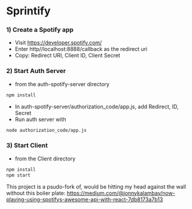 # Sprintify

### 1) Create a Spotify app
- Visit https://developer.spotify.com/ 
- Enter http//localhost:8888/callback as the redirect uri
- Copy: Redirect URI, Client ID, Client Secret

### 2) Start Auth Server
-  from the auth-spotify-server directory
```bash
npm install
```
- In auth-spotify-server/authorization_code/app.js, add Redirect, ID, Secret
- Run auth server with 
```bash
node authorization_code/app.js
```

### 3) Start Client
- from the Client directory
```bash
npm install
npm start
```

This project is a psudo-fork of, would be hitting my head against the wall without this boiler plate:
https://medium.com/@jonnykalambay/now-playing-using-spotifys-awesome-api-with-react-7db8173a7b13
